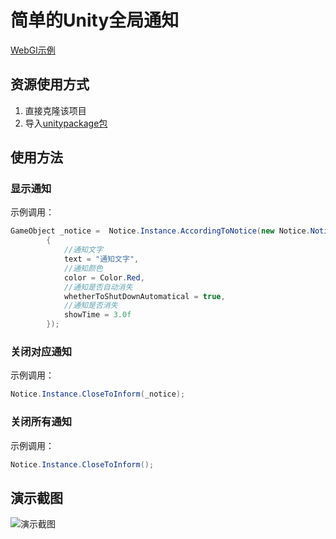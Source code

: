 # 简单的Unity全局通知

[WebGl示例](https://cr-zhichen.github.io/SimpleNotification/)

## 资源使用方式

1. 直接克隆该项目
2. 导入[unitypackage包](https://github.com/cr-zhichen/SimpleNotification/releases)

## 使用方法

### 显示通知

示例调用：

```c#
GameObject _notice =  Notice.Instance.AccordingToNotice(new Notice.NotifyVariable()
        {
            //通知文字
            text = "通知文字",
            //通知颜色
            color = Color.Red,
            //通知是否自动消失
            whetherToShutDownAutomatical = true,
            //通知是否消失
            showTime = 3.0f
        });
```

### 关闭对应通知

示例调用：

```c#
Notice.Instance.CloseToInform(_notice);
```

### 关闭所有通知

示例调用：

```c#
Notice.Instance.CloseToInform();
```

## 演示截图

![演示截图](https://tc.chengrui.xyz/2022/03/25/1648199064343.gif)  
